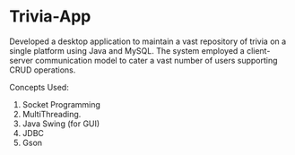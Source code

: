# Trivia-App
Developed a desktop application to maintain a vast repository of trivia on a single platform using Java and MySQL.
The system employed a client-server communication model to cater a vast number of users supporting CRUD operations.

Concepts Used:
1. Socket Programming
2. MultiThreading.
3. Java Swing (for GUI)
4. JDBC 
5. Gson

